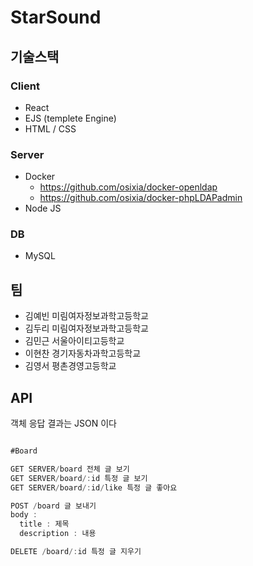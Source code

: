 StarSound
=============

## 기술스택
### Client
* React
* EJS (templete Engine)
* HTML / CSS
### Server
* Docker
  * https://github.com/osixia/docker-openldap
  * https://github.com/osixia/docker-phpLDAPadmin
* Node JS
### DB
* MySQL

## 팀
* 김예빈 미림여자정보과학고등학교
* 김두리 미림여자정보과학고등학교
* 김민근 서울아이티고등학교
* 이현찬 경기자동차과학고등학교
* 김영서 평촌경영고등학교

## API
객체 응답 결과는 JSON 이다

```js

#Board

GET SERVER/board 전체 글 보기
GET SERVER/board/:id 특정 글 보기
GET SERVER/board/:id/like 특정 글 좋아요

POST /board 글 보내기
body : 
  title : 제목
  description : 내용

DELETE /board/:id 특정 글 지우기

```
